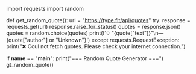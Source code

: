 import requests
import random

def get_random_quote():
    url = "https://type.fit/api/quotes"
    try:
        response = requests.get(url)
        response.raise_for_status()
        quotes = response.json()
        quotes = random.choice(quotes)
        print(f'💡 "{quote["text"]}"\n— {quote["author"] or "Unknown"}')
    except requests.RequestException:
        print("❌ Coul not fetch quotes. Please check your internet connection.")

if __name__ == "__main__":
    print("=== Random Quote Generator ===")
    gt_random_quote()
